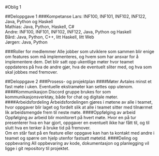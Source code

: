 #Oblig 1

##Deloppgave 1
###Kompetanse
Lars: INF100, INF101, INF102, INF122, Java, Python og Haskell  
Mathias: Java, Python, Haskell, C#  
Andre: INF100, INF101, INF102, INF122, Java, Python og Haskell  
Bård: Java, Python, C++, litt Haskell, litt Web  
Jørgen: Java, Python  

###Roller for medlemmer
Alle jobber som utviklere som sammen blir enige om features som må implementeres, og hvem som har ansvar for å
implementere dem. Det blir satt opp ukentlige møter hvor teamet oppdateres på hva de andre gjør, hva de eventuelt sliter med,
og hva som skal jobbes med fremover.

##Deloppgave 2
###Prosess- og projektplan
####Møter
Avtales minst et fast møte i uken. Eventuelle ekstramøter kan settes opp utenom.
####Kommunikasjon
Discord gruppe brukes for som kommunikasjonsverktøy, både for chat og digitale møter.
####Arbeidsfordeling
Arbeidsfordelingen gjøres i møtene av alle i teamet, hvor oppgaver blir laget og fordelt slik at alle i teamet sitter med
tilnærmet lik arbeidsmengde frem til neste møte.
####Oppfølging av arbeid
Oppfølging av arbeid blir monitorert på hvert møte. Hvor en på tur presenterer hva en har gjort, oppgaver en eventuelt ikke 
har fått til, og til slutt hva en tenker å bruke tid på fremover.  
Om en står fast på en feature eller oppgave kan han ta kontakt med andre i teamet og spørre om hjelp utenfor fastsatt møtetid.
####Deling og oppbevaring
All oppbevaring av kode, dokumentasjon og planlegging vil ligge i git repository til projektet.




